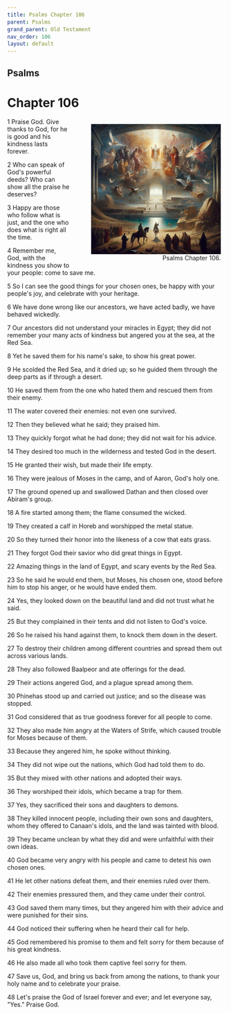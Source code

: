 ```yaml
---
title: Psalms Chapter 106
parent: Psalms
grand_parent: Old Testament
nav_order: 106
layout: default
---
```


## Psalms

# Chapter 106

<figure style="float: right; margin-right: 10px;">
    <img src="/assets/Image/Psalms/500/106.jpg" alt="Psalms Chapter 106" style="width: 300px; height: 300px; float: right;padding-left: 10px;"/>
    <figcaption style="clear: both;text-align: right;">Psalms Chapter 106.</figcaption>
</figure>
1 Praise God. Give thanks to God, for he is good and his kindness lasts forever.

2 Who can speak of God's powerful deeds? Who can show all the praise he deserves?

3 Happy are those who follow what is just, and the one who does what is right all the time.

4 Remember me, God, with the kindness you show to your people: come to save me.

5 So I can see the good things for your chosen ones, be happy with your people's joy, and celebrate with your heritage.

6 We have done wrong like our ancestors, we have acted badly, we have behaved wickedly.

7 Our ancestors did not understand your miracles in Egypt; they did not remember your many acts of kindness but angered you at the sea, at the Red Sea.

8 Yet he saved them for his name's sake, to show his great power.

9 He scolded the Red Sea, and it dried up; so he guided them through the deep parts as if through a desert.

10 He saved them from the one who hated them and rescued them from their enemy.

11 The water covered their enemies: not even one survived.

12 Then they believed what he said; they praised him.

13 They quickly forgot what he had done; they did not wait for his advice.

14 They desired too much in the wilderness and tested God in the desert.

15 He granted their wish, but made their life empty.

16 They were jealous of Moses in the camp, and of Aaron, God's holy one.

17 The ground opened up and swallowed Dathan and then closed over Abiram's group.

18 A fire started among them; the flame consumed the wicked.

19 They created a calf in Horeb and worshipped the metal statue.

20 So they turned their honor into the likeness of a cow that eats grass.

21 They forgot God their savior who did great things in Egypt.

22 Amazing things in the land of Egypt, and scary events by the Red Sea.

23 So he said he would end them, but Moses, his chosen one, stood before him to stop his anger, or he would have ended them.

24 Yes, they looked down on the beautiful land and did not trust what he said.

25 But they complained in their tents and did not listen to God's voice.

26 So he raised his hand against them, to knock them down in the desert.

27 To destroy their children among different countries and spread them out across various lands.

28 They also followed Baalpeor and ate offerings for the dead.

29 Their actions angered God, and a plague spread among them.

30 Phinehas stood up and carried out justice; and so the disease was stopped.

31 God considered that as true goodness forever for all people to come.

32 They also made him angry at the Waters of Strife, which caused trouble for Moses because of them.

33 Because they angered him, he spoke without thinking.

34 They did not wipe out the nations, which God had told them to do.

35 But they mixed with other nations and adopted their ways.

36 They worshiped their idols, which became a trap for them.

37 Yes, they sacrificed their sons and daughters to demons.

38 They killed innocent people, including their own sons and daughters, whom they offered to Canaan's idols, and the land was tainted with blood.

39 They became unclean by what they did and were unfaithful with their own ideas.

40 God became very angry with his people and came to detest his own chosen ones.

41 He let other nations defeat them, and their enemies ruled over them.

42 Their enemies pressured them, and they came under their control.

43 God saved them many times, but they angered him with their advice and were punished for their sins.

44 God noticed their suffering when he heard their call for help.

45 God remembered his promise to them and felt sorry for them because of his great kindness.

46 He also made all who took them captive feel sorry for them.

47 Save us, God, and bring us back from among the nations, to thank your holy name and to celebrate your praise.

48 Let's praise the God of Israel forever and ever; and let everyone say, "Yes." Praise God.



